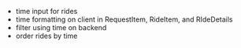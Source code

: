 - time input for rides
- time formatting on client in RequestItem, RideItem, and RIdeDetails
- filter using time on backend
- order rides by time
